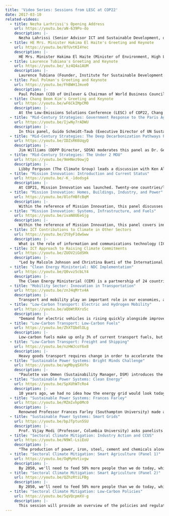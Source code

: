 ```yaml
---
title: 'Video Series: Sessions from LESC at COP22'
date: 2017-03-10
related-videos:
  - title: Nezha Larhrissi's Opening Address
    url: https://youtu.be/aN-639Po-do
    description: |-
      Nezha Lahrissi (Senior Advisor ICT and Sustainable Development, office of Minister of Environment, Morocco) delivers the opening address for the Low-Emissions Solutions Conference (LESC) at COP22.
  - title: HE Mrs. Minister Hakima El Haite's Greeting and Keynote
    url: https://youtu.be/8fUvtKI4Yec
    description: |-
      HE Mrs. Minister Hakima El Haite (Minister of Environment, High Level Climate Champion, Kingdom of Morocco) gives her keynote address at the Low-Emissions Solutions Conference (LESC) at COP22.
  - title: Laurence Tubiana's Greeting and Keynote
    url: https://youtu.be/_kz4Q4a1AUM
    description: |-
      Laurence Tubiana (Founder, Institute for Sustainable Development and International Relations (IDDRI), High Level Climate Champion) talks emissions reduction in her keynote address at the Low-Emissions Solutions Conference (LESC) at COP22.
  - title: Paul Polman's Greeting and Keynote
    url: https://youtu.be/FhBWH1Jmve0
    description: |-
      Paul Polman (CEO of Unilever & Chairman of World Business Council for Sustainable Development) addresses the role of business in accelerating the global sustainability agenda at the COP22 Low-Emissions Solutions Conference (LESC).
  - title: Chang Beom Kim's Greeting and Keynote
    url: https://youtu.be/wF6CkIMpCM0
    description: |-
      At the Low-Emissions Solutions Conference (LESC) of COP22, Chang Beom Kim (Ambassador of International Relations of Seoul Metropolitan Government & Representative of President Won Soon Park of ICLEI - Local Governments for Sustainability) discusses progress in Seoul, the latest data from ICLEI, and what's next in renewable energy.
  - title: "Mid-Century Strategies: Government Response to the Paris Agreement"
    url: https://youtu.be/IjwNy7rADWU
    description: |-
      In this panel, Guido Schmidt-Taub (Executive Director of UN Sustainable Development Solutions Network) interviews panelists Jonathan Pershing (Special Envoy on Climate Change), Stephen Lucas (Senior Associate Deputy Minister at Environment and Climate Change Canada), and Dr. Rodolfo Lacy Tamayo (Undersecretary for Environmental Policy and Planning) about government strategies for Paris Agreement implementation. Jeffrey Sachs (Special Advisor to the UN Secretary General and Director of SDSN) comes in at the end to add his thoughts on ethical decarbonization.
  - title: "Mid-Century Strategies: The Deep Decarbonization Pathways Project"
    url: https://youtu.be/IDZsRK6UqyQ
    description: |-
      Jim Williams (DDPP Director, SDSN) moderates this panel as Dr. George Safonov (Director of the Center for Environmental Economics, Higher School of Economics), Dr. Liu Qiang (National Center for Climate Change Strategy), Dr. Daniel Buira (CEO and President of Tempus Analitica), and Dr. Chris Bataille (Institute for Sustainable Development and International Relations) discuss the work of the Deep Decarbonization Pathways Project. Investments can become dead ends if long-term decarbonization is not factored in. How do we keep warming below 2°C, while meeting national priorities for social and economic development?
  - title: "Mid-Century Strategies: The Under 2 MOU"
    url: https://youtu.be/9mHNez9owjQ
    description: |-
      Libby Ferguson (The Climate Group) leads a discussion with Ken Alex (Director, Governor's Office of Research and Planning), Aristoteles Sandoval (Governor of Jalisco), and Stuart Hocking (Deputy Chief Executive, Department of Treasury and Finance) regarding Under 2 MOU commitments. The panel will address their motivations for joining the coalition, and where they see opportunities for collaboration.
  - title: "Mission Innovation: Introduction and Current Status"
    url: https://youtu.be/-K_-1dodsg4
    description: |-
      At COP21, Mission Innovation was launched. Twenty-one countries/leaders committed to double their clean energy investments in order to make energy cleaner, cheaper, and more accessible. In this video, Ministers from some of those countries update and share their progress and success. Speakers include Jeffrey Sachs ( Special Advisor to the UN Secretary General and Director of SDSN), Ernest Moniz (Secretary of Energy, U.S.), Arias Cañete (European Commissioner for Climate and Energy, European Commission), Sharon Dijksma (Minister for the Environment, Netherlands), Anne Vasara (Ambassador of Finland to the Kingdom of Morocco), and Nick Hurd (Minister of State for Climate Change and Industry, Department of Business, Energy, and Industrial Strategy, United Kingdom).
  - title: "Mission Innovation: Homes, Buildings, Industry, and Power"
    url: https://youtu.be/8lofHBfcBqM
    description: |-
      Within the reference of Mission Innovation, this panel discusses innovation in homes, buildings, industry, and power. Urbanization is increasing rapidly around the world and, by 2050, 2/3 of the world's population will live in cities. Thus, it is absolutely essential we become more energy efficient. Speakers include Josh Frydenberg (Minister for the Environment and Energy, Australia), Khalid al-Falih (Minister of Energy, Industry, and Mineral Resources, Saudi Arabia), and Madame Virginie Schwarz (Ministry of Ecology, Sustainable Development, and Energy, Directorate General of Energy and Climate).
  - title: "Mission Innovation: Systems, Infrastructure, and Fuels"
    url: https://youtu.be/ivaN8UEeGjg
    description: |-
      Within the reference of Mission Innovation, this panel covers innovation in systems, infrastructure, and fuels. We have discussed innovation in technology, but we also need to revolutionize business models and economic practices. Speakers are Rodolfo Lacy Tamayo (Undersecretary for Environmental Policy and Planning, Mexico), Luiz Barroso (CEO, Energy Research Company, Brazil),and  Matar Hamed Al Neyadi (Undersecretary, Ministry of Energy, United Arab Emirates). Speeches are followed by closing remarks from Peter Bakker (President and CEO of WBCSD), Catherine McKenna (Minister of Environment and Climate Change, Canada), and Mr. Ernest Moniz (U.S. Secretary of Energy).
  - title: ICT Contributions to Climate in Other Sectors
    url: https://youtu.be/2t8yF1dwGww
    description: |-
      What is the role of information and communications technology (ICT) in cutting CO2? If we bridge the digital divide, ICT can enable a 20% reduction in global CO2 emissions by 2030, holding them at 2015 levels. It can also result in eleven trillion dollars in savings by 2030. Philipp Buddemeier (Director, Accenture) leads the introduction, then Joan Krajewski (General Manager USA DSC Safety, Compliance and Sustainability, Microsoft USA), Eric Rondolat (CEO of Philips Lighting), Caspar Herzberg (Head of Africa, Schneider Electric), Prof. Vijay Modi (Prof of Mechanical Engineering at Columbia Univ), Neil Gerber (Director of Strategy, Energy, and Environment, Energy and Utilities Industry, IBM), and Youssef Zafri (Head of Marketing North Africa for Ericsson) talk about upcoming ICT trends that must be leveraged for decarbonization.
  - title: ICT Approach to Raising Climate Commitments
    url: https://youtu.be/ZUOV2iGdSHk
    description: |-
      "Led by Malcolm Johnson and Christina Bueti of the International Telecommunication Union, these ICT experts will explore how cities and sub-national groups are critical partners when it comes to operationalizing NDC targets. Panelists include: Frances Way (COO of CDP), Thierry Valette (CTO Huawei Access Network, member of FTHH Council), Bill Weihl (Vice President Sustainability, Facebook), David Hochschild (Commissioner, California Energy Commission), and Gabrielle Giner (Head of Sustainable Business Policy, BT Group)."
  - title: "Clean Energy Ministerial: NDC Implementation"
    url: https://youtu.be/Q0vvz5cbLY4
    description: |-
      The Clean Energy Ministerial (CEM) is a partnership of 24 countries working together with the European Commission to accelerate the global transition to clean energy. CEM countries account for 90% of clean energy investments, and about 75% of GHG emissions globally. Thus, this coalition could drastically change the clean energy trajectory for the world. Moderated by Ernest Moniz (Secretary of Energy, U.S., speakers including Lars Christian Lilleholt (Minister of Energy, Utilities and Climate, Denmark), Catherine McKenna (Canadian Minister of Environment and Climate), Dominique Ristori (Director General for Energy, European Commission), Khalid al-Falih, Minister of Energy, Industry and Mineral Resources Saudi Arabia), and Josh Frydenberg (Minister for the Environment and Energy, Australia) will talk about how CEM has helped them to implement their NDCs.
  - title: "Mobility Sector: Innovation in Transportation"
    url: https://youtu.be/znJ4qMrtv4A
    description: |-
      Transport and mobility play an important role in our economies, and they also represent about 25% of global energy related emissions. With demand set to grow significantly over the coming decades, how do we transform transport to move towards a low-carbon economy? This discussion includes Patrick Oliva (Senior Vice President of Sustainable Mobility and Energy Transition, Michelin Group), Peter Bakker (President and CEO, WBCSD), and Ahmed Barroudi (CEO of SIE, Morocco) as they suggest specific changes the transport sector requires.
  - title: "Low-Carbon Transport: Electric and Hydrogen Mobility"
    url: https://youtu.be/aQbWtRXro5c
    description: |-
      "Demand for electric vehicles is rising quickly alongside improvements in battery technology and a growing supply of renewable energy. These technologies are sure to dominate a decarbonized transport sector in the future. This session will explore innovations in electric and fuel cell vehicles, and explore options for scaling up their deployment across vehicle segments and other opportunities such as maritime and aviation. Alexis Gazzo (Partner, Climate Change and Sustainability Service, EY) moderates as panelists: Christian Girardeau (Electric Vehicle Vice President, Schneider Electric), Sylvain Allano (Co-founder, Ma3D Technologies), Toshifumi Kokubun (Vice President Partner, Deloitte Tomatsu Consulting in Japan), and Lan Marie Nguyen Berg (Vice Mayor for Environment and Transport, City of Oslo, Norway) suggest solutions."
  - title: "Low-Carbon Transport: Low-Carbon Fuels"
    url: https://youtu.be/ZhXTQbdlOLg
    description: |-
      Low-carbon fuels make up only 3% of current transport fuels, but this figure must grow to 10% by 2030 to satisfy economic growth and help keep global warming below 2 degrees Celsius. Rachel Kyte (CEO, SE4ALL) introduces the topic and Gerard Ostheimer (SE4ALL) moderates as panelists William Brandt (Director of Strategic Integration, ASU Lightworks), Sean Simpson (Co-founder and CSO, LanzaTech), David Burns (Manager, National Wildlife Federation), and Nour Amrani (Manager, Novozymes) describe the exciting progress made from lab to market. They explain how these fuels can be an essential part of LEDs and fulfill strict sustainability criteria in a wide variety of national circumstances.
  - title: "Low-Carbon Transport: Freight and Shipping"
    url: https://youtu.be/nzHWJcoY6x8
    description: |-
      Heavy goods transport requires change in order to accelerate the decarbonization of the sector. We must integrate ICT solutions, build smarter infrastructure, share data and assets, improve route optimization use and deploy new vehicle/vessel design paradigms. This panel sets a benchmark for the least emitting means of shipping (ie, boat vs truck vs plane), and reviews challenges and solutions to decarbonizing freight on a global scale. Vincent Benezech (Transport Analyst, OECD, International Transport Forum) moderates panelists Dr. Tristan Smith (Researcher and Lecturer in Energy and Transport, University College London Energy Institute), Rachid Tahri (President, Moroccan Freight Forwarders Association (AFFM), and Sebastien Bougon (Founder, Flying Whales).
  - title: "Sustainable Power Systems: Bright Minds Challenge"
    url: https://youtu.be/agMbyqSXVfo
    description: |-
      "Paulette van Ommen (Sustainability Manager, DSM) introduces the launch of #BrightMindsChallenge. DSM and its partners started this initiative looking for pioneers in energy storage and solar energy. The open, transparent online platform provides space on which innovators can post their projects. Three winners will be determined and then assisted in bringing their solutions to market."
  - title: "Sustainable Power Systems: Clean Energy"
    url: https://youtu.be/SpXUhW7cRo4
    description: |-
      10 years ago, we had no idea how the energy grid would look today. These panelists will discuss what viable energy sources we have to draw on long-term, and how we can transition to them. They will delve into the successes and failures they have noted in their respective countries thus far. Philippe Joubert (Executive Chairman Global Electricity Initiative, World Energy Council) moderates panelists Jordan Sturdy (Parliamentary Secretary for Energy Literacy and the Environment, British Columbia Government), Mandy Rambharos (Climate Change and Sustainable Development Manager, Eskom), Carlos Salle (Director of Energy Policy and Climate Change, Iberdrola), Juan Ramon Silva Ferrada (Chief Sustainability Officer, Acciona), and Eric Maucort (Deputy Vice President for Sustainable Development, EDF).
  - title: "Sustainable Power Systems: Frances Farley"
    url: https://youtu.be/MZmIvhp0Mc0
    description: |-
      Renowned Professor Frances Farley (Southampton University) made a surprise appearance at COP22 to introduce a new way he discovered for capturing wave energy, or producing electricity from the sea. The sun doesn't always shine, and the wind doesn't always blow, but the sea is always waving and contains much more energy in its waves than its tides. Wave energy has been a pipe dream for years; Professor Farley now explains how his invention brings us closer than ever.
  - title: "Sustainable Power Systems: Smart Grids"
    url: https://youtu.be/bpJTptun5SU
    description: |-
      Prof. Vijay Modi (Professor, Columbia University) asks panelists Maxine Ghavi (Head of Microgrids Initiative, ASEA Brown Boveri (ABB)), Terry Boston (Former President and CEO, PJM Interconnection), Deepak Divan (Director of Intelligent Power Infrastructure Consortium (IPIC), and Anjan Bose (Regents Professor, Washington State University) to answer your questions regarding smart energy grids. How do we integrate a high fraction of renewables into the grid? What infrastructure is currently being built? Can low cost innovation design system integration in the developing world actually show pathways to the developed world?
  - title: "Sectoral Climate Mitigation: Industry Action and CCUS"
    url: https://youtu.be/N9Wl-LsiEoU
    description: |-
      "The production of power, iron, steel, cement and chemicals alone are estimated to account for more than 40% of anthropogenic greenhouse gas emissions. Reducing these emissions is crucial for maintaining competitiveness in a carbon-constrained future. Hear about the approaches that different sectors are taking towards carbon capture, utilization and storage (CCU&S) from moderator Dr. Julio Friedmann (principal Deputy Assistant Secretary for Fossil Energy, U.S. Department of Energy), Eric Masanet (Director, Energy Demand Technology Unit, IEA), and panelists Manuela Ojan (Public Affairs, Global Environmental Sustainability, HeidelbergCement), Valérie Quiniou (VP Climate, Strategy, Innovation, Total), Julien Perez (Senior Manager, EY Climate Change and Sustainability Services), Issam Dairanieh (CO@ Sciences, Inc.), Charlotte Wolff-Bye (VP Sustainability, Statoil), Alan Knight (Corporate Responsibility - General Manager, ArcelorMittal), K-C Tran (Co-founder, Carbon Recycling International), and Michael Bande (VP Sustainability, Solvay)."
  - title: "Sectoral Climate Mitigation: Smart Agriculture (Panel 1)"
    url: https://youtu.be/OqMyHvtivgw
    description: |-
      By 2050, we'll need to feed 50% more people than we do today, while reducing carbon emissions dramatically at the same time. The goal is to make 50% more nutritious foods available by 2030 alongside 50% reduction in emissions from those exact supply chains, while, at the same time, building the climate resilience of farmers within the supply chains. Moderated by Sonja Vermuelen (Head of Research, Consortium of International Agricultural Research Centers (CGIAR)), panelists Gabriela Burian (Global Lead Sustainable Agriculture and Innovation, Monsanto), Chris Brown (VP, Corporate Responsibility and Sustainability, Olam), Diane Holdorf (Chief Sustainability Officer, Kellogg Company), and Abbie Reynolds (Executive Director Sustainable Business New Zealand) will discuss how to achieve this.
  - title: "Sectoral Climate Mitigation: Smart Agriculture (Panel 2)"
    url: https://youtu.be/QZhzRtiLFBg
    description: |-
      By 2050, we'll need to feed 50% more people than we do today, while reducing carbon emissions dramatically at the same time. The goal is to make 50% more nutritious foods available by 2030 alongside 50% reduction in emissions from those exact supply chains, while, at the same time, building the climate resilience of farmers within the supply chains.  This second panel on Climate Smart Agriculture will discuss how science and research are advancing innovation. Moderated by Sonja Vermuelen (Head of Research, Consortium of International Agricultural Research Centers (CGIAR)), panelists include Michael Obersteiner (Program Director, International Institute for Applied System Analysis), Margaret Torn (Senior Scientist, Lawrence Berkeley National Laboratory), Virgilio Viana (Superintendent-General, Amazonas Sustainable Foundation), and Varun Vats (Senior Manager, Public Policy & Partnerships, Syngenta).
  - title: "Sectoral Climate Mitigation: Low-Carbon Policies"
    url: https://youtu.be/5qVQcpmXV-g
    description: |-
      This session will provide an overview of the policies and regulations that are needed to support the deep decarbonization of energy systems. Hear about the challenges, benefits, and expected outcomes of policies such as taxes, carbon trading schemes, feed-in tariffs, and carbon pricing. Maria Mendiluce (Managing Director, Natural Capital, WBCSD) moderates panelists Lance Pierce (President, CDP North America), Thomas Kerr (Principal Climate Policy Officer, CPLC), Mark Sinclair (Climate Change Ambassador, New Zealand), Carlos Gentile (Undersecretary of Climate Change, Gov. Argentina), and David Turk (Head of Energy Environment Division, International Energy Agency).
---
```

